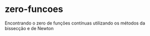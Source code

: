 # zero-funcoes
Encontrando o zero de funções contínuas utilizando os métodos da bissecção e de Newton

